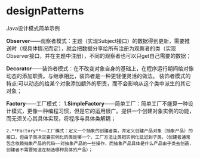 # designPatterns
Java设计模式简单示例

**Observer**——观察者模式：主题（实现Subject接口）的数据得到更新，需要推送时（视具体情况而定），就会把数据分享给所有注册为观察者的类（实现Observer接口，并在主题中注册），不同的观察者也可以只get自己需要的数据；

**Decorator**——装饰者模式：在不改变对象自身的基础上，在程序运行期间给对像动态的添加职责。与继承相比，装饰者是一种更轻便灵活的做法。
装饰者模式的特点:可以动态的给某个对象添加额外的职责，而不会影响从这个类中派生的其它对象；

**Factory**——工厂模式：
	1.**SimpleFactory**——简单工厂：简单工厂不能算一种设计模式，更像一种编程习惯，但是它的运用很广。提供一个创建对象实例的功能，而无须关心其具体实现，将程序与具体类解耦；

    2.**Factory**——工厂模式：定义一个抽象的创建者类，并定义创建产品对象（抽象产品）的接口，但由子类决定要实例化的类是哪一个，工厂方法让类把实例化延迟到子类。（创建者通常包含依赖抽象产品的代码——对抽象产品的一些操作，而抽象产品具体是什么产品由子类去创造，创建者不需要知道在制造哪种具体的产品）；
